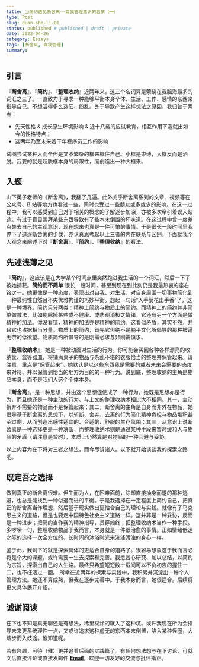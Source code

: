 ```yaml
---
title: 当简约遇见断舍离——自我管理意识的启蒙（一）
type: Post
slug: duan-she-li-01
status: published # published | draft | private
date: 2022-04-26
category: Essays
tags: [断舍离, 自我管理]
summary:
---
```


## 引言

『**断舍离**』、『**简约**』、『**整理收纳**』近两年来，这三个名词算是萦绕在我脑海最多的词汇之三了。一直致力于寻求一种能够平衡本身个体、生活、工作、感情的东西来指导自己。不想活得多么迷茫、纷乱。关于导致产生这样想法之原因，我归咎于两点：
- 先天性格 & 成长原生环境影响 & 近十八载的应试教育，相互作用下造就出如今的性格特点；
- 这两年乃至未来若干年程序员工作的影响

试图尝试某种大而全但是又不繁杂的框来框住自己。小框是束缚，大框反而是洒脱。我要的就是超脱框本身的局限性，而创造出一种大框来。

## 入题

山下英子老师的《断舍离》，我翻了几遍。此外关乎断舍离系列的文章、视频等在公众号、B 站等地方也看过一些，同时也受过一些朋友或多或少的影响。在这一过程中，我可以感受到自己对于相关的概念的了解逐步加深，亦被多次牵引着误入歧途。有过于盲目崇拜某些东西导致有了些本末倒置的坏味道。在这过程中曾一度差点失去自己的主观意识，现在想来也真是一件可怕的事情。于是很长一段时间里我停下了追逐断舍离的步伐，亦认真思考起以上三者的内在联系与区别。下面就我个人观念来阐述下对『**断舍离**』、『**简约**』、『**整理收纳**』的看法。

## 先述浅薄之见

『**简约**』，这应该是在大学某个时间点里突然跑进我生活的一个词汇，然后一下子被她捕获。**简约而不简单** 很长一段时间，甚至到现在到此刻仍是我最热衷的座右铭之一。她更像是一种态度，表现出对自我、对生活、对自身周围一切事物简化到一种最纯性自然且不失优雅拘谨的巧妙平衡。想起一句话“入手菊花出手香”了，这是一种境界。简约只分两类：精神上简约与物质上的简约。而精神上的简约并非简单做减法，比如剔除掉某些或不健康、或悲观消极之情绪，它还有另一个方面是做精神的加法。你没看错，精神的加法亦是精神的简约。这看似矛盾，其实不然，并且它也占据相当分量。物质上的简约，首先它但绝不是躺平文化所倡导的那种被逼无奈的低欲望。物质简约所倡导的是刚需必求与非刚需慎求。

『**整理收纳术**』，她是一种被动面对生活的行为。你可能会买回各种各样漂亮的收纳筐、盒等器皿，将铺满桌子的物品与杂乱不堪的衣服恰当的整理并保管起来。请注意，重点是“保管起来”。她默认是以这些东西我是需要的或者未来会需要的态度来对待、并以保管到恰当的地方为目的的一种行为。说到底，整理收纳的主角是物品本身，而不是我们人这个个体本身。

『**断舍离**』，是一种思想，并由这个思想促使成了一种行为。她既是思想亦是行为，而且她还是一种主动的行为。与上文的整理收纳术相比大不相同。其一，主动摒弃不需要的物品而不是保管起来；其二，断舍离的主角是自身而非外在物品，她倡导基于断舍离的思想下，以斩断、舍弃、去离的行为简化精神负担与物品堆积甚至过剩，从而创造出感性适宜的、合适的、舒服的生存氛围；其三，从意识上说断舍离是一种选择更是一种决断，而整理收纳术则是通过某种手段来暂时缓和人与物品的矛盾（请注意是暂时），本质上仍然算是对物品的一种回避与妥协。

以上内容为在下将对三者之想法，而今尽诉诸人。以下就开始谈谈我的探索之路吧。

## 既定吾之选择

做到真正的断舍离很难。但生而为人，在困难面前，除却直接抽身而退的那种逃避，也总是能找到一种似退而进的平衡。于是我选择在一定程度上简约自己，把真正的断舍离当作理想，然后基于现实做出更恰合自己的理论与实践。就像有了马克思主义的道路，但是也要走中国特色社会主义道路一样。这并非是一种妥协，反而是一种进步；把简约当作我的精神指导，贯穿始终；把整理收纳术当作一种手段。多啰嗦一句，整理收纳物品于我而言，本身就是一件很治愈的事情。正如情绪低迷之际的选择一次全方位的、长时间的沐浴时光来洗涤污浊的身心一样。

鉴于此，我剩下的就是探索具体的更适合自身的道路了。很容易想象这于我而言必将是个大的课题，或许需要一生去探索和完善。我愿苦心研究、加以总结，以简约为宗旨，探索出自己的人生路。最终只希望短短数十载间可以不负初衷的握住一二，也不枉活过一回。 所幸在近两年的探索与实践中，我积累并沉淀出一种个人管理方法。她还不算成熟，但我在逐步完善中。于我本身而言，她很适合。后续将更文具体展开介绍。

## 诚谢阅读

在下也不知是真无聊还是有想法，稀里糊涂的就入了这种坑。或许我现在所为会指导未来更系统理性一点，又或许追求这种虚无的东西本末倒置，陷入某种怪圈，大踏步而入歧途。谁知道呢。

若有兴趣，可待（催）更并追看后面的实践篇了。有任何想法想与在下讨论，可就文后直接评论或直接发邮件 [**Email**](mailto:ikangjia.cn@outlook.com)，欢迎一切友好的交流与批评指正。